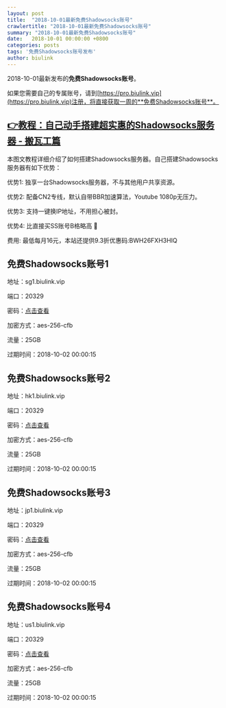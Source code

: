 ```yaml
---
layout: post
title:  "2018-10-01最新免费Shadowsocks账号"
crawlertitle: "2018-10-01最新免费Shadowsocks账号"
summary: "2018-10-01最新免费Shadowsocks账号"
date:   2018-10-01 00:00:00 +0800
categories: posts
tags: '免费Shadowsocks账号发布'
author: biulink
---
```


2018-10-01最新发布的**免费Shadowsocks账号**。

如果您需要自己的专属账号，请到[https://pro.biulink.vip](https://pro.biulink.vip)注册，将直接获取一周的**免费Shadowsocks账号**。

## [👉教程：自己动手搭建超实惠的Shadowsocks服务器 - 搬瓦工篇](https://github.com/Biulink/ShadowsocksTutorials/blob/master/%E6%95%99%E6%82%A8%E8%87%AA%E5%B7%B1%E5%8A%A8%E6%89%8B%E6%90%AD%E5%BB%BA%E8%B6%85%E5%AE%9E%E6%83%A0%E7%9A%84Shadowsocks%E6%9C%8D%E5%8A%A1%E5%99%A8%20-%20%E6%90%AC%E7%93%A6%E5%B7%A5%E7%AF%87.md)
  
  本图文教程详细介绍了如何搭建Shadowsocks服务器。自己搭建Shadowsocks服务器有如下优势：

  优势1: 独享一台Shadowsocks服务器，不与其他用户共享资源。

  优势2: 配备CN2专线，默认自带BBR加速算法，Youtube 1080p无压力。

  优势3: 支持一键换IP地址，不用担心被封。

  优势4: 比直接买SS账号B格略高 🙂

  费用: 最低每月16元，本站还提供9.3折优惠码:BWH26FXH3HIQ
## 免费Shadowsocks账号1

地址：sg1.biulink.vip

端口：20329

密码：[点击查看](https://github.com/Biulink/ShadowsocksTutorials/blob/master/publish/2018-10-01%E6%9C%80%E6%96%B0%E5%85%8D%E8%B4%B9Shadowsocks%E8%B4%A6%E5%8F%B7.md)

加密方式：aes-256-cfb

流量：25GB

过期时间：2018-10-02 00:00:15

## 免费Shadowsocks账号2

地址：hk1.biulink.vip

端口：20329

密码：[点击查看](https://github.com/Biulink/ShadowsocksTutorials/blob/master/publish/2018-10-01%E6%9C%80%E6%96%B0%E5%85%8D%E8%B4%B9Shadowsocks%E8%B4%A6%E5%8F%B7.md)

加密方式：aes-256-cfb

流量：25GB

过期时间：2018-10-02 00:00:15

## 免费Shadowsocks账号3

地址：jp1.biulink.vip

端口：20329

密码：[点击查看](https://github.com/Biulink/ShadowsocksTutorials/blob/master/publish/2018-10-01%E6%9C%80%E6%96%B0%E5%85%8D%E8%B4%B9Shadowsocks%E8%B4%A6%E5%8F%B7.md)

加密方式：aes-256-cfb

流量：25GB

过期时间：2018-10-02 00:00:15

## 免费Shadowsocks账号4

地址：us1.biulink.vip

端口：20329

密码：[点击查看](https://github.com/Biulink/ShadowsocksTutorials/blob/master/publish/2018-10-01%E6%9C%80%E6%96%B0%E5%85%8D%E8%B4%B9Shadowsocks%E8%B4%A6%E5%8F%B7.md)

加密方式：aes-256-cfb

流量：25GB

过期时间：2018-10-02 00:00:15

